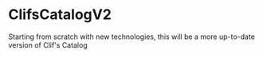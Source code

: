 # ClifsCatalogV2
Starting from scratch with new technologies, this will be a more up-to-date version of Clif's Catalog
